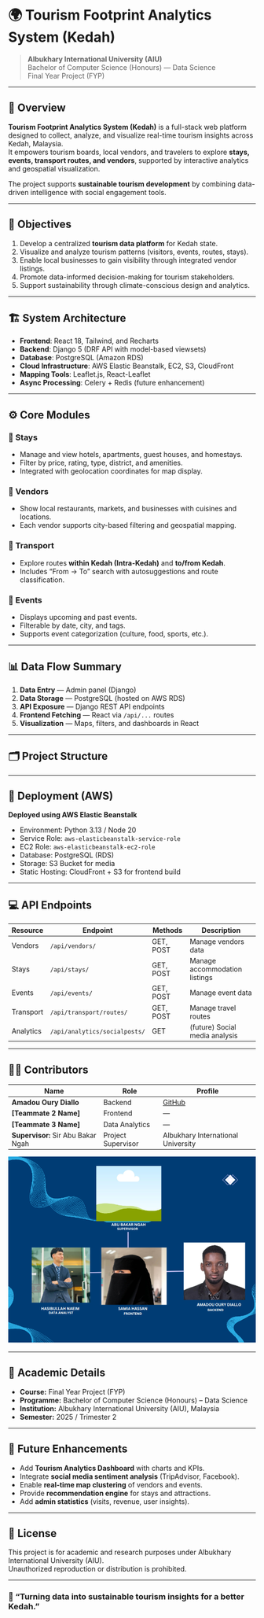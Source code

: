# 🌍 Tourism Footprint Analytics System (Kedah)

> **Albukhary International University (AIU)**  
> Bachelor of Computer Science (Honours) — Data Science  
> Final Year Project (FYP)

---

## 📖 Overview

**Tourism Footprint Analytics System (Kedah)** is a full-stack web platform designed to collect, analyze, and visualize real-time tourism insights across Kedah, Malaysia.  
It empowers tourism boards, local vendors, and travelers to explore **stays, events, transport routes, and vendors**, supported by interactive analytics and geospatial visualization.

The project supports **sustainable tourism development** by combining data-driven intelligence with social engagement tools.

---

## 🎯 Objectives

1. Develop a centralized **tourism data platform** for Kedah state.
2. Visualize and analyze tourism patterns (visitors, events, routes, stays).
3. Enable local businesses to gain visibility through integrated vendor listings.
4. Promote data-informed decision-making for tourism stakeholders.
5. Support sustainability through climate-conscious design and analytics.

---

## 🏗️ System Architecture



- **Frontend**: React 18, Tailwind, and Recharts  
- **Backend**: Django 5 (DRF API with model-based viewsets)  
- **Database**: PostgreSQL (Amazon RDS)  
- **Cloud Infrastructure**: AWS Elastic Beanstalk, EC2, S3, CloudFront  
- **Mapping Tools**: Leaflet.js, React-Leaflet  
- **Async Processing**: Celery + Redis (future enhancement)

---

## ⚙️ Core Modules

### 🏨 Stays
- Manage and view hotels, apartments, guest houses, and homestays.
- Filter by price, rating, type, district, and amenities.
- Integrated with geolocation coordinates for map display.

### 🍜 Vendors
- Show local restaurants, markets, and businesses with cuisines and locations.
- Each vendor supports city-based filtering and geospatial mapping.

### 🚗 Transport
- Explore routes **within Kedah (Intra-Kedah)** and **to/from Kedah**.
- Includes “From → To” search with autosuggestions and route classification.

### 🎉 Events
- Displays upcoming and past events.
- Filterable by date, city, and tags.
- Supports event categorization (culture, food, sports, etc.).

---

## 📊 Data Flow Summary

1. **Data Entry** — Admin panel (Django)  
2. **Data Storage** — PostgreSQL (hosted on AWS RDS)  
3. **API Exposure** — Django REST API endpoints  
4. **Frontend Fetching** — React via `/api/...` routes  
5. **Visualization** — Maps, filters, and dashboards in React  

---

## 🗂️ Project Structure


---

## 🚀 Deployment (AWS)

**Deployed using AWS Elastic Beanstalk**

- Environment: Python 3.13 / Node 20  
- Service Role: `aws-elasticbeanstalk-service-role`  
- EC2 Role: `aws-elasticbeanstalk-ec2-role`  
- Database: PostgreSQL (RDS)  
- Storage: S3 Bucket for media  
- Static Hosting: CloudFront + S3 for frontend build  

---

## 💻 API Endpoints

| Resource     | Endpoint                              | Methods | Description                      |
|---------------|--------------------------------------|----------|----------------------------------|
| Vendors       | `/api/vendors/`                      | GET, POST | Manage vendors data              |
| Stays         | `/api/stays/`                        | GET, POST | Manage accommodation listings    |
| Events        | `/api/events/`                       | GET, POST | Manage event data                |
| Transport     | `/api/transport/routes/`             | GET, POST | Manage travel routes             |
| Analytics     | `/api/analytics/socialposts/`        | GET      | (future) Social media analysis   |

---

## 🧑‍💻 Contributors

| Name | Role | Profile |
|------|------|----------|
| **Amadou Oury Diallo** | Backend | [GitHub](https://github.com/amadououry886) |
| **[Teammate 2 Name]** | Frontend | — |
| **[Teammate 3 Name]** | Data Analytics | — |
| **Supervisor:** Sir Abu Bakar Ngah| Project Supervisor | Albukhary International University |

<p align="center">
  <img src="frontend/public/images/team.png" alt="Contributors" width="600"/>
</p>


---

## 🏫 Academic Details

- **Course:** Final Year Project (FYP)  
- **Programme:** Bachelor of Computer Science (Honours) – Data Science  
- **Institution:** Albukhary International University (AIU), Malaysia  
- **Semester:** 2025 / Trimester 2  

---

## 🔮 Future Enhancements

- Add **Tourism Analytics Dashboard** with charts and KPIs.  
- Integrate **social media sentiment analysis** (TripAdvisor, Facebook).  
- Enable **real-time map clustering** of vendors and events.  
- Provide **recommendation engine** for stays and attractions.  
- Add **admin statistics** (visits, revenue, user insights).  

---

## 📄 License

This project is for academic and research purposes under Albukhary International University (AIU).  
Unauthorized reproduction or distribution is prohibited.

---

### 🧠 “Turning data into sustainable tourism insights for a better Kedah.”
